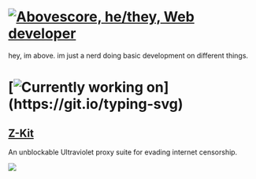 # [![Abovescore, he/they, Web developer](https://readme-typing-svg.demolab.com?font=Fira+Code&pause=1000&width=435&lines=Abovescore;he%2Fthey;Web+developer)](https://git.io/typing-svg)
hey, im above.
im just a nerd doing basic development on different things.

# [![Currently working on](https://readme-typing-svg.demolab.com?font=Fira+Code&pause=1000&width=435&separator=%3C&lines=I'm+currently+working+on;)](https://git.io/typing-svg)
## [Z-Kit](https://github.com/Z-Kit-Team/Z-Kit)
An unblockable Ultraviolet proxy suite for evading internet censorship.

![](https://komarev.com/ghpvc/?username=Abovescore&color=blue)
